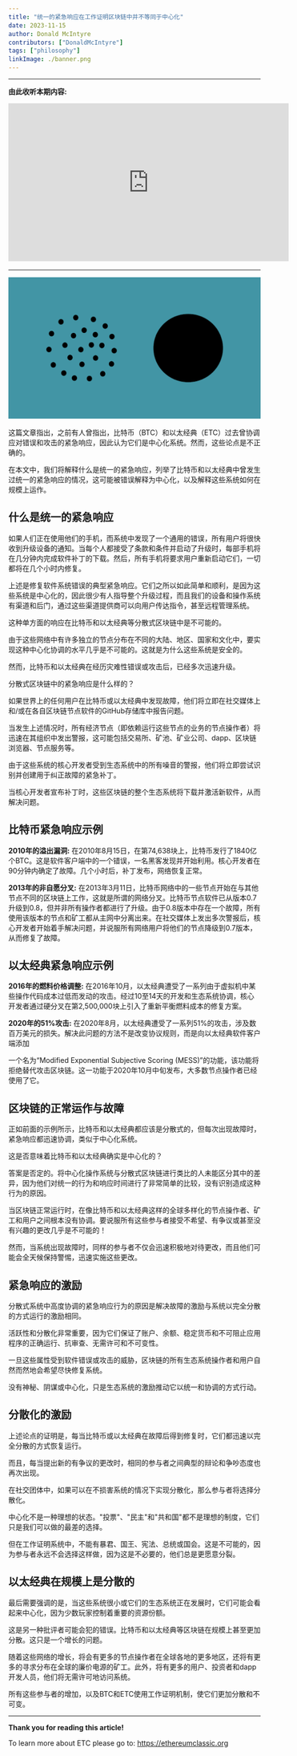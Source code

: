 ```yaml
---
title: "统一的紧急响应在工作证明区块链中并不等同于中心化"
date: 2023-11-15
author: Donald McIntyre
contributors: ["DonaldMcIntyre"]
tags: ["philosophy"]
linkImage: ./banner.png
---
```


---
**由此收听本期内容:**

<iframe width="560" height="315" src="https://www.youtube.com/embed/TPeD0u98tZ4?si=6QllsDce51hqBaa5" title="YouTube video player" frameborder="0" allow="accelerometer; autoplay; clipboard-write; encrypted-media; gyroscope; picture-in-picture; web-share" allowfullscreen></iframe>

---

![](./banner.png)

这篇文章指出，之前有人曾指出，比特币（BTC）和以太经典（ETC）过去曾协调应对错误和攻击的紧急响应，因此认为它们是中心化系统。然而，这些论点是不正确的。

在本文中，我们将解释什么是统一的紧急响应，列举了比特币和以太经典中曾发生过统一的紧急响应的情况，这可能被错误解释为中心化，以及解释这些系统如何在规模上运作。

## 什么是统一的紧急响应

如果人们正在使用他们的手机，而系统中发现了一个通用的错误，所有用户将很快收到升级设备的通知。当每个人都接受了条款和条件并启动了升级时，每部手机将在几分钟内完成软件补丁的下载。然后，所有手机将要求用户重新启动它们，一切都将在几个小时内修复。

上述是修复软件系统错误的典型紧急响应。它们之所以如此简单和顺利，是因为这些系统是中心化的，因此很少有人指导整个升级过程，而且我们的设备和操作系统有渠道和后门，通过这些渠道提供商可以向用户传达指令，甚至远程管理系统。

这种单方面的响应在比特币和以太经典等分散式区块链中是不可能的。

由于这些网络中有许多独立的节点分布在不同的大陆、地区、国家和文化中，要实现这种中心化协调的水平几乎是不可能的。这就是为什么这些系统是安全的。

然而，比特币和以太经典在经历灾难性错误或攻击后，已经多次迅速升级。

分散式区块链中的紧急响应是什么样的？

如果世界上的任何用户在比特币或以太经典中发现故障，他们将立即在社交媒体上和/或在各自区块链节点软件的GitHub存储库中报告问题。

当发生上述情况时，所有经济节点（即依赖运行这些节点的业务的节点操作者）将迅速在其组织中发出警报，这可能包括交易所、矿池、矿业公司、dapp、区块链浏览器、节点服务等。

由于这些系统的核心开发者受到生态系统中的所有噪音的警报，他们将立即尝试识别并创建用于纠正故障的紧急补丁。

当核心开发者宣布补丁时，这些区块链的整个生态系统将下载并激活新软件，从而解决问题。

## 比特币紧急响应示例

**2010年的溢出漏洞:** 在2010年8月15日，在第74,638块上，比特币发行了1840亿个BTC。这是软件客户端中的一个错误，一名黑客发现并开始利用。核心开发者在90分钟内确定了故障。几个小时后，补丁发布，网络恢复正常。

**2013年的非自愿分叉:** 在2013年3月11日，比特币网络中的一些节点开始在与其他节点不同的区块链上工作，这就是所谓的网络分叉。比特币节点软件已从版本0.7升级到0.8，但并非所有操作者都进行了升级。由于0.8版本中存在一个故障，所有使用该版本的节点和矿工都从主网中分离出来。在社交媒体上发出多次警报后，核心开发者开始着手解决问题，并说服所有网络用户将他们的节点降级到0.7版本，从而修复了故障。

## 以太经典紧急响应示例

**2016年的燃料价格调整:** 在2016年10月，以太经典遭受了一系列由于虚拟机中某些操作代码成本过低而发动的攻击。经过10至14天的开发和生态系统协调，核心开发者通过硬分叉在第2,500,000块上引入了重新平衡燃料成本的修复方案。

**2020年的51%攻击:** 在2020年8月，以太经典遭受了一系列51%的攻击，涉及数百万美元的损失。解决此问题的方法不是改变协议规则，而是向以太经典软件客户端添加

一个名为“Modified Exponential Subjective Scoring (MESS)”的功能，该功能将拒绝替代攻击区块链。这一功能于2020年10月中旬发布，大多数节点操作者已经使用了它。

## 区块链的正常运作与故障

正如前面的示例所示，比特币和以太经典都应该是分散式的，但每次出现故障时，紧急响应都迅速协调，类似于中心化系统。

这是否意味着比特币和以太经典确实是中心化的？

答案是否定的。将中心化操作系统与分散式区块链进行类比的人未能区分其中的差异，因为他们对统一的行为和响应时间进行了非常简单的比较，没有识别造成这种行为的原因。

当区块链正常运行时，在像比特币和以太经典这样的全球多样化的节点操作者、矿工和用户之间根本没有协调。要说服所有这些参与者接受不希望、有争议或甚至没有兴趣的更改几乎是不可能的！

然而，当系统出现故障时，同样的参与者不仅会迅速积极地对待更改，而且他们可能会全天候保持警惕，迅速实施这些更改。

## 紧急响应的激励

分散式系统中高度协调的紧急响应行为的原因是解决故障的激励与系统以完全分散的方式运行的激励相同。

活跃性和分散化非常重要，因为它们保证了账户、余额、稳定货币和不可阻止应用程序的正确运行、抗审查、无需许可和不可变性。

一旦这些属性受到软件错误或攻击的威胁，区块链的所有生态系统操作者和用户自然而然地会希望尽快修复系统。

没有神秘、阴谋或中心化，只是生态系统的激励推动它以统一和协调的方式行动。

## 分散化的激励

上述论点的证明是，每当比特币或以太经典在故障后得到修复时，它们都迅速以完全分散的方式恢复运行。

而且，每当提出新的有争议的更改时，相同的参与者之间典型的辩论和争吵态度也再次出现。

在社交团体中，如果可以在不损害系统的情况下实现分散化，那么参与者将选择分散化。

中心化不是一种理想的状态。"投票"、"民主"和"共和国"都不是理想的制度，它们只是我们可以做的最差的选择。

但在工作证明系统中，不能有暴君、国王、宪法、总统或国会。这是不可能的，因为参与者永远不会选择这样做，因为这是不必要的，他们总是更愿意分裂。

## 以太经典在规模上是分散的

最后需要强调的是，当这些系统很小或它们的生态系统正在发展时，它们可能会看起来中心化，因为少数玩家控制着重要的资源份额。

这是另一种批评者可能会犯的错误。比特币和以太经典等区块链在规模上甚至更加分散。这只是一个增长的问题。

随着这些网络的增长，将会有更多的节点操作者在全球各地的更多地区，还将有更多的寻求分布在全球的廉价电源的矿工。此外，将有更多的用户、投资者和dapp开发人员，他们将无需许可地访问系统。

所有这些参与者的增加，以及BTC和ETC使用工作证明机制，使它们更加分散和不可变。

---

**Thank you for reading this article!**

To learn more about ETC please go to: https://ethereumclassic.org
